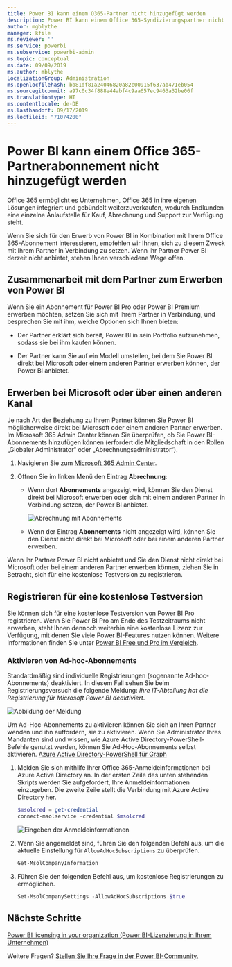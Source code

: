 ```yaml
---
title: Power BI kann einem O365-Partner nicht hinzugefügt werden
description: Power BI kann einem Office 365-Syndizierungspartner nicht hinzugefügt werden Das Syndizierungsmodell ist ein von Office 365 verwendetes Kaufmodell.
author: mgblythe
manager: kfile
ms.reviewer: ''
ms.service: powerbi
ms.subservice: powerbi-admin
ms.topic: conceptual
ms.date: 09/09/2019
ms.author: mblythe
LocalizationGroup: Administration
ms.openlocfilehash: bb81df81a24046820a82c00915f637ab471eb054
ms.sourcegitcommit: a97c0c34f888e44abf4c9aa657ec9463a32be06f
ms.translationtype: HT
ms.contentlocale: de-DE
ms.lasthandoff: 09/17/2019
ms.locfileid: "71074200"
---
```

# <a name="unable-to-add-power-bi-to-office-365-partner-subscription"></a>Power BI kann einem Office 365-Partnerabonnement nicht hinzugefügt werden

Office 365 ermöglicht es Unternehmen, Office 365 in ihre eigenen Lösungen integriert und gebündelt weiterzuverkaufen, wodurch Endkunden eine einzelne Anlaufstelle für Kauf, Abrechnung und Support zur Verfügung steht.

Wenn Sie sich für den Erwerb von Power BI in Kombination mit Ihrem Office 365-Abonnement interessieren, empfehlen wir Ihnen, sich zu diesem Zweck mit Ihrem Partner in Verbindung zu setzen. Wenn Ihr Partner Power BI derzeit nicht anbietet, stehen Ihnen verschiedene Wege offen.

## <a name="work-with-your-partner-to-purchase-power-bi"></a>Zusammenarbeit mit dem Partner zum Erwerben von Power BI

Wenn Sie ein Abonnement für Power BI Pro oder Power BI Premium erwerben möchten, setzen Sie sich mit Ihrem Partner in Verbindung, und besprechen Sie mit ihm, welche Optionen sich Ihnen bieten:

* Der Partner erklärt sich bereit, Power BI in sein Portfolio aufzunehmen, sodass sie bei ihm kaufen können.

* Der Partner kann Sie auf ein Modell umstellen, bei dem Sie Power BI direkt bei Microsoft oder einem anderen Partner erwerben können, der Power BI anbietet.

## <a name="purchase-from-microsoft-or-another-channel"></a>Erwerben bei Microsoft oder über einen anderen Kanal

Je nach Art der Beziehung zu Ihrem Partner können Sie Power BI möglicherweise direkt bei Microsoft oder einem anderen Partner erwerben. Im Microsoft 365 Admin Center können Sie überprüfen, ob Sie Power BI-Abonnements hinzufügen können (erfordert die Mitgliedschaft in den Rollen „Globaler Administrator“ oder „Abrechnungsadministrator“).

1. Navigieren Sie zum [Microsoft 365 Admin Center](https://admin.microsoft.com/AdminPortal/Home#/homepage).

1. Öffnen Sie im linken Menü den Eintrag **Abrechnung**:

    * Wenn dort **Abonnements** angezeigt wird, können Sie den Dienst direkt bei Microsoft erwerben oder sich mit einem anderen Partner in Verbindung setzen, der Power BI anbietet.

        ![Abrechnung mit Abonnements](media/service-admin-syndication-partner/billingsub.png)

    * Wenn der Eintrag **Abonnements** nicht angezeigt wird, können Sie den Dienst nicht direkt bei Microsoft oder bei einem anderen Partner erwerben.

Wenn Ihr Partner Power BI nicht anbietet und Sie den Dienst nicht direkt bei Microsoft oder bei einem anderen Partner erwerben können, ziehen Sie in Betracht, sich für eine kostenlose Testversion zu registrieren.

## <a name="sign-up-for-a-free-trial"></a>Registrieren für eine kostenlose Testversion

Sie können sich für eine kostenlose Testversion von Power BI Pro registrieren. Wenn Sie Power BI Pro am Ende des Testzeitraums nicht erwerben, steht Ihnen dennoch weiterhin eine kostenlose Lizenz zur Verfügung, mit denen Sie viele Power BI-Features nutzen können. Weitere Informationen finden Sie unter [Power BI Free und Pro im Vergleich](service-features-license-type.md).

### <a name="enable-ad-hoc-subscriptions"></a>Aktivieren von Ad-hoc-Abonnements

Standardmäßig sind individuelle Registrierungen (sogenannte Ad-hoc-Abonnements) deaktiviert. In diesem Fall sehen Sie beim Registrierungsversuch die folgende Meldung: *Ihre IT-Abteilung hat die Registrierung für Microsoft Power BI deaktiviert*.

![Abbildung der Meldung](media/service-admin-syndication-partner/sorry.png)

Um Ad-Hoc-Abonnements zu aktivieren können Sie sich an Ihren Partner wenden und ihn auffordern, sie zu aktivieren. Wenn Sie Administrator Ihres Mandanten sind und wissen, wie Azure Active Directory-PowerShell-Befehle genutzt werden, können Sie Ad-Hoc-Abonnements selbst aktivieren. [Azure Active Directory-PowerShell für Graph](/powershell/azure/active-directory/install-adv2/)

1. Melden Sie sich mithilfe Ihrer Office 365-Anmeldeinformationen bei Azure Active Directory an. In der ersten Zeile des unten stehenden Skripts werden Sie aufgefordert, Ihre Anmeldeinformationen einzugeben. Die zweite Zeile stellt die Verbindung mit Azure Active Directory her.

    ```powershell
    $msolcred = get-credential
    connect-msolservice -credential $msolcred
    ```

    ![Eingeben der Anmeldeinformationen](media/service-admin-syndication-partner/aad-signin.png)

1. Wenn Sie angemeldet sind, führen Sie den folgenden Befehl aus, um die aktuelle Einstellung für `AllowAdHocSubscriptions` zu überprüfen.

    ```powershell
    Get-MsolCompanyInformation
    ```

1. Führen Sie den folgenden Befehl aus, um kostenlose Registrierungen zu ermöglichen.

    ```powershell
    Set-MsolCompanySettings -AllowAdHocSubscriptions $true
    ```

## <a name="next-steps"></a>Nächste Schritte

[Power BI licensing in your organization (Power BI-Lizenzierung in Ihrem Unternehmen)](service-admin-licensing-organization.md)

Weitere Fragen? [Stellen Sie Ihre Frage in der Power BI-Community.](http://community.powerbi.com/)
